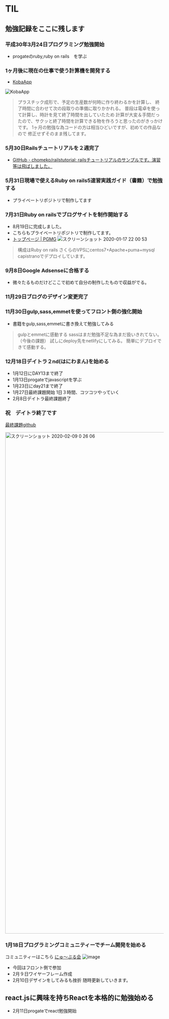 # TIL

## 勉強記録をここに残します
### 平成30年3月24日プログラミング勉強開始
- progateのruby,ruby on rails　を学ぶ


### 1ヶ月後に現在の仕事で使う計算機を開発する
- [KobaApp](https://keisanki.herokuapp.com/)

![KobaApp](https://user-images.githubusercontent.com/51746464/72613564-3b788d80-3973-11ea-8a11-d7a7f5038cae.png)

>プラスチック成形で、予定の生産数が何時に作り終わるかを計算し、
>終了時間に合わせて次の段取りの準備に取りかかれる。
>普段は電卓を使って計算し、時計を見て終了時間を出していたため
>計算が大変＆手間だったので、サクッと終了時間を計算できる物を作ろうと思ったのがきっかけです。
>1ヶ月の勉強な為コードの方は相当ひどいですが、初めての作品なので
>修正せずそのまま残してます。

### 5月30日Railsチュートリアルを２週完了
- [GitHub - chomeko/railstutorial: railsチュートリアルのサンプルです。演習等は飛ばしました。](https://github.com/chomeko/railstutorial)

### 5月31日現場で使えるRuby on rails5速習実践ガイド（書籍）で勉強する
- プライベートリポジトリで制作してます

### 7月31日Ruby on railsでブログサイトを制作開始する
- 8月19日に完成しました。
- こちらもプライベートリポジトリで制作してます。
- [トップページ \| PGMG](https://pgmg-rails.com/)
![スクリーンショット 2020-01-17 22 00 53](https://user-images.githubusercontent.com/51746464/72614162-e8073f00-3974-11ea-9fce-1bb97cc6ee40.png)
>構成はRuby on rails
>さくらのVPSにcentos7+Apache+puma+mysql
>capistranoでデプロイしています。

### 9月8日Google Adsenseに合格する
- 微々たるものだけどここで初めて自分の制作したもので収益がでる。

### 11月29日ブログのデザイン変更完了

### 11月30日gulp,sass,emmetを使ってフロント側の強化開始
- 書籍をgulp,sass,emmetに書き換えて勉強してみる
>gulpとemmetに感動する
>sassはまだ勉強不足な為まだ扱いきれてない。（今後の課題）
>試しにdeploy先をnetlifyにしてみる。
>簡単にデプロイできて感動する。

### 12月18日デイトラ２nd(はにわまん)を始める
- 1月12日にDAY13まで終了
- 1月13日progateでjavascriptを学ぶ
- 1月23日にday21まで終了
- 1月27日最終課題開始
1日３時間、コツコツやっていく
- 2月8日デイトラ最終課題終了
### 祝　デイトラ終了です
[最終課題github](https://github.com/chomeko/30day_lastday)

<img width="1588" alt="スクリーンショット 2020-02-09 0 26 06" src="https://user-images.githubusercontent.com/51746464/74087940-34f1b780-4ad4-11ea-87bf-d4fffccef564.png">

### 1月18日プログラミングコミュニティーでチーム開発を始める
コミュニティーはこちら
[にゅ〜ぶる会](https://newburukai.github.io/)
![image](https://user-images.githubusercontent.com/51746464/72660773-a8dcfa80-3a15-11ea-8435-c46e40a3469a.png)

- 今回はフロント側で参加
- 2月９日ワイヤーフレーム作成
- 2月10日デザインをしてみるも挫折
随時更新していきます。

## react.jsに興味を持ちReactを本格的に勉強始める
- 2月11日progateでreact勉強開始
